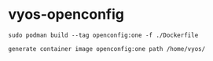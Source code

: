 # vyos-openconfig

```shell
sudo podman build --tag openconfig:one -f ./Dockerfile

generate container image openconfig:one path /home/vyos/
```